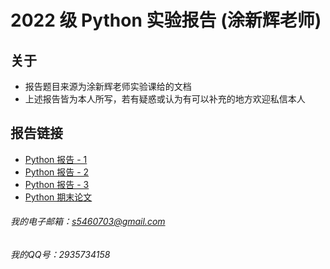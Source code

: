 # 2022 级 Python 实验报告 (涂新辉老师)
## 关于
* 报告题目来源为涂新辉老师实验课给的文档
* 上述报告皆为本人所写，若有疑惑或认为有可以补充的地方欢迎私信本人

## 报告链接
* [Python 报告 - 1](https://blackishgreen33.github.io/CCNU-Python/001.html)
* [Python 报告 - 2](https://blackishgreen33.github.io/CCNU-Python/002.html)
* [Python 报告 - 3](https://blackishgreen33.github.io/CCNU-Python/003.html)
* [Python 期末论文](https://blackishgreen33.github.io/CCNU-Python/期末论文.html)

###### 我的电子邮箱：s5460703@gmail.com
###### 我的QQ号：2935734158
